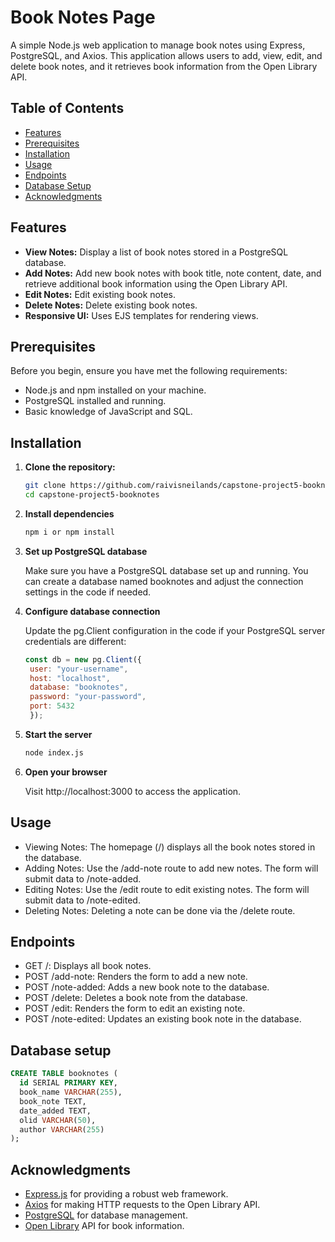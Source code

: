 # Book Notes Page

A simple Node.js web application to manage book notes using Express, PostgreSQL, and Axios. This application allows users to add, view, edit, and delete book notes, and it retrieves book information from the Open Library API.

## Table of Contents

- [Features](#features)
- [Prerequisites](#prerequisites)
- [Installation](#installation)
- [Usage](#usage)
- [Endpoints](#endpoints)
- [Database Setup](#database-setup)
- [Acknowledgments](#acknowledgments)

## Features

- **View Notes:** Display a list of book notes stored in a PostgreSQL database.
- **Add Notes:** Add new book notes with book title, note content, date, and retrieve additional book information using the Open Library API.
- **Edit Notes:** Edit existing book notes.
- **Delete Notes:** Delete existing book notes.
- **Responsive UI:** Uses EJS templates for rendering views.

## Prerequisites

Before you begin, ensure you have met the following requirements:

- Node.js and npm installed on your machine.
- PostgreSQL installed and running.
- Basic knowledge of JavaScript and SQL.

## Installation

1. **Clone the repository:**

   ```bash
   git clone https://github.com/raivisneilands/capstone-project5-booknotes.git
   cd capstone-project5-booknotes

2. **Install dependencies**

   ```bash
   npm i or npm install

3. **Set up PostgreSQL database**

   Make sure you have a PostgreSQL database set up and running. You can create a database named booknotes and adjust the connection settings in the code if needed.

4. **Configure database connection**

   Update the pg.Client configuration in the code if your PostgreSQL server credentials are different:
   ```javascript
   const db = new pg.Client({
    user: "your-username",
    host: "localhost",
    database: "booknotes",
    password: "your-password",
    port: 5432
    });

5. **Start the server**

   ```bash
   node index.js

6. **Open your browser**

   Visit http://localhost:3000 to access the application.

## Usage

  - Viewing Notes: The homepage (/) displays all the book notes stored in the database.
  - Adding Notes: Use the /add-note route to add new notes. The form will submit data to /note-added.
  - Editing Notes: Use the /edit route to edit existing notes. The form will submit data to /note-edited.
  - Deleting Notes: Deleting a note can be done via the /delete route.
  
## Endpoints

 - GET /: Displays all book notes.
 - POST /add-note: Renders the form to add a new note.
 - POST /note-added: Adds a new book note to the database.
 - POST /delete: Deletes a book note from the database.
 - POST /edit: Renders the form to edit an existing note.
 - POST /note-edited: Updates an existing book note in the database.

## Database setup

  ```sql
  CREATE TABLE booknotes (
    id SERIAL PRIMARY KEY,
    book_name VARCHAR(255),
    book_note TEXT,
    date_added TEXT,
    olid VARCHAR(50),
    author VARCHAR(255)
  );
  ```

## Acknowledgments

- [Express.js](https://expressjs.com) for providing a robust web framework.
- [Axios](https://axios-http.com/docs/api_intro) for making HTTP requests to the Open Library API.
- [PostgreSQL](https://www.postgresql.org) for database management.
- [Open Library](https://openlibrary.org/developers/api) API for book information.

